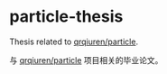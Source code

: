 # particle-thesis

Thesis related to [qrqiuren/particle](https://github.com/qrqiuren/particle).

与 [qrqiuren/particle](https://github.com/qrqiuren/particle) 项目相关的毕业论文。